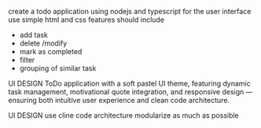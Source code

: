 create a todo application using nodejs and typescript
for the user interface use simple html and css
features should include 
- add task
- delete /modify
- mark as completed 
- filter
- grouping of similar task

UI DESIGN 
ToDo application with a soft pastel UI theme, featuring dynamic task management, motivational quote integration, and responsive design — ensuring both intuitive user experience and clean code architecture.


UI DESIGN 
use cline code architecture modularize as much as possible